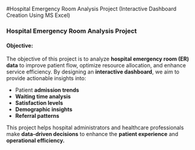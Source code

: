 #Hospital Emergency Room Analysis Project (Interactive Dashboard Creation Using MS Excel)
### **Hospital Emergency Room Analysis Project**  

#### **Objective:**  
The objective of this project is to analyze **hospital emergency room (ER) data** to improve patient flow, optimize resource allocation, and enhance service efficiency. By designing an **interactive dashboard**, we aim to provide actionable insights into:  
- Patient **admission trends**  
- **Waiting time analysis**  
- **Satisfaction levels**  
- **Demographic insights**  
- **Referral patterns**  

This project helps hospital administrators and healthcare professionals make **data-driven decisions** to enhance the **patient experience** and **operational efficiency.**  


